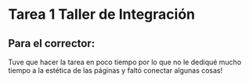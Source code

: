 # Tarea 1 Taller de Integración

## Para el corrector:

Tuve que hacer la tarea en poco tiempo por lo que no le dediqué mucho tiempo a la estética de las páginas y faltó conectar algunas cosas!
